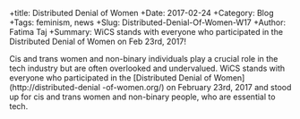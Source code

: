 +title: Distributed Denial of Women
+Date: 2017-02-24
+Category: Blog
+Tags: feminism, news
+Slug: Distributed-Denial-Of-Women-W17
+Author: Fatima Taj
+Summary: WiCS stands with everyone who participated in the Distributed Denial of Women on Feb 23rd, 2017!

Cis and trans women and non-binary individuals play a crucial role in the tech 
industry but are often overlooked and undervalued. WiCS stands with everyone 
who participated in the [Distributed Denial of Women](http://distributed-denial
-of-women.org/) on February 23rd, 2017 and stood up for cis and trans women and
non-binary people, who are essential to tech.
